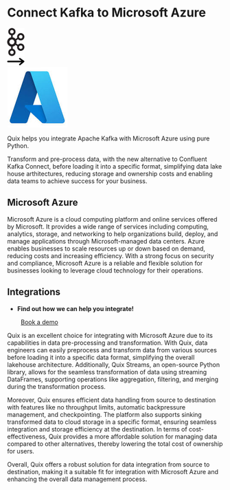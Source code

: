 # Connect Kafka to Microsoft Azure

<div class="connect-images cards blog-grid-card" markdown>
<div>
<img src="../images/kafka_logo.png" width="40px" />
</div>
<div>
<img src="../images/arrow.svg" width="40px" />
</div>
<div>
<img src="./images/microsoft-azure_1.jpg" />
</div>
</div>

Quix helps you integrate Apache Kafka with Microsoft Azure using pure Python.

Transform and pre-process data, with the new alternative to Confluent Kafka Connect, before loading it into a specific format, simplifying data lake house arthitectures, reducing storage and ownership costs and enabling data teams to achieve success for your business.

## Microsoft Azure

Microsoft Azure is a cloud computing platform and online services offered by Microsoft. It provides a wide range of services including computing, analytics, storage, and networking to help organizations build, deploy, and manage applications through Microsoft-managed data centers. Azure enables businesses to scale resources up or down based on demand, reducing costs and increasing efficiency. With a strong focus on security and compliance, Microsoft Azure is a reliable and flexible solution for businesses looking to leverage cloud technology for their operations.

## Integrations

<div class="grid cards" markdown>

- __Find out how we can help you integrate!__

    <a class="md-button md-button--primary" href="https://share.hsforms.com/1iW0TmZzKQMChk0lxd_tGiw4yjw2?__hstc=175542013.2303933fbd746c0ac86d9ccbe9bc9100.1728383268831.1729603416735.1729620918855.31&__hssc=175542013.1.1729620918855&__hsfp=2132701734" target="_blank" style="margin:.5rem;">Book a demo</a>

</div>


Quix is an excellent choice for integrating with Microsoft Azure due to its capabilities in data pre-processing and transformation. With Quix, data engineers can easily preprocess and transform data from various sources before loading it into a specific data format, simplifying the overall lakehouse architecture. Additionally, Quix Streams, an open-source Python library, allows for the seamless transformation of data using streaming DataFrames, supporting operations like aggregation, filtering, and merging during the transformation process.

Moreover, Quix ensures efficient data handling from source to destination with features like no throughput limits, automatic backpressure management, and checkpointing. The platform also supports sinking transformed data to cloud storage in a specific format, ensuring seamless integration and storage efficiency at the destination. In terms of cost-effectiveness, Quix provides a more affordable solution for managing data compared to other alternatives, thereby lowering the total cost of ownership for users.

Overall, Quix offers a robust solution for data integration from source to destination, making it a suitable fit for integration with Microsoft Azure and enhancing the overall data management process.

